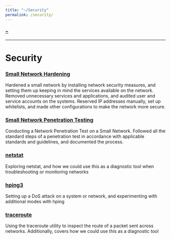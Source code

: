 ```yaml
---
title: "~/Security"
permalink: /security/
---
```


#### [~](../README.md)

---

# Security

### [Small Network Hardening](https://elvindsouza.github.io/NetworkPenetrationTesting)

Hardened a small network by installing network security measures, and setting them up keeping in mind the services available on the network. Removed unnecessary services and applications, and audited user and service accounts on the systems. Reserved IP addresses manually, set up whitelists, and made other configurations to make the network more secure.

### [Small Network Penetration Testing](https://elvindsouza.github.io/hardening)

Conducting a Network Penetration Test on a Small Network. Followed all the standard steps of a penetration test in accordance with applicable standards and guidelines, and documented the process.

### [netstat](netstat_linux.html)

Exploring netstat, and how we could use this as a diagnostic tool when troubleshooting or monitoring networks

### [hping3](hping3.html)

Setting up a DoS attack on a system or network, and experimenting with additional modes with hping

### [traceroute](traceroute.html)

Using the traceroute utility to inspect the route of a packet sent across networks. Additionally, covers how we could use this as a diagnostic tool
